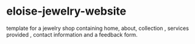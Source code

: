 # eloise-jewelry-website
template for a jewelry shop containing home, about, collection , services provided , contact information and a feedback form.
